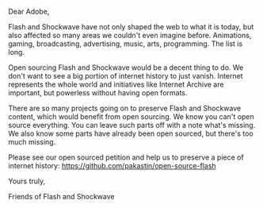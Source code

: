 Dear Adobe,

Flash and Shockwave have not only shaped the web to what it is today, but also affected so many areas we couldn't even imagine before. Animations, gaming, broadcasting, advertising, music, arts, programming. The list is long.

Open sourcing Flash and Shockwave would be a decent thing to do. We don't want to see a big portion of internet history to just vanish. Internet represents the whole world and initiatives like Internet Archive are important, but powerless without having open formats.

There are so many projects going on to preserve Flash and Shockwave content, which would benefit from open sourcing.
We know you can't open source everything. You can leave such parts off with a note what's missing. We also know some parts have already been open sourced, but there's too much missing.

Please see our open sourced petition and help us to preserve a piece of internet history:
https://github.com/pakastin/open-source-flash

Yours truly,

Friends of Flash and Shockwave
